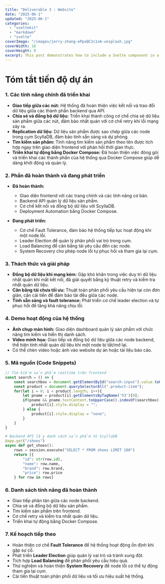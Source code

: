 ```yaml
---
title: "Deliverable 3 : Website"
date: "2025-06-1"
updated: "2025-06-1"
categories:
  - "sveltekit"
  - "markdown"
  - "svelte"
coverImage: "/images/jerry-zhang-ePpaQC2c1xA-unsplash.jpg"
coverWidth: 16
coverHeight: 9
excerpt: This post demonstrates how to include a Svelte component in a Markdown post.
---
```


# Tóm tắt tiến độ dự án

### 1. Các tính năng chính đã triển khai
* **Giao tiếp giữa các nút:** Hệ thống đã hoàn thiện việc kết nối và trao đổi dữ liệu giữa các thành phần backend qua API.
* **Chia sẻ và đồng bộ dữ liệu:** Triển khai thành công cơ chế chia sẻ dữ liệu sản phẩm giữa các nút, đảm bảo nhất quán với cơ chế retry khi lỗi mạng xảy ra.
* **Replication dữ liệu:** Dữ liệu sản phẩm được sao chép giữa các node trong cụm ScyllaDB, đảm bảo tính sẵn sàng và dự phòng.
* **Tìm kiếm sản phẩm:** Tính năng tìm kiếm sản phẩm theo tên được tích hợp ngay trên giao diện frontend với phản hồi thời gian thực.
* **Triển khai tự động bằng Docker Compose:** Đã hoàn thiện việc đóng gói và triển khai các thành phần của hệ thống qua Docker Compose giúp dễ dàng khởi động và quản lý.

### 2. Phần đã hoàn thành và đang phát triển

* **Đã hoàn thành:**
  * Giao diện frontend với các trang chính và các tính năng cơ bản.
  * Backend API quản lý dữ liệu sản phẩm.
  * Cơ chế kết nối và đồng bộ dữ liệu với ScyllaDB.
  * Deployment Automation bằng Docker Compose.

* **Đang phát triển:**
  * Cơ chế Fault Tolerance, đảm bảo hệ thống tiếp tục hoạt động khi một node lỗi.
  * Leader Election để quản lý phân phối vai trò trong cụm.
  * Load Balancing để cân bằng tải yêu cầu đến các node.
  * System Recovery cho phép node lỗi tự phục hồi và tham gia lại cụm.

### 3. Thách thức và giải pháp
* **Đồng bộ dữ liệu khi mạng kém:** Gặp khó khăn trong việc duy trì dữ liệu nhất quán khi mất kết nối, đã giải quyết bằng kỹ thuật retry và kiểm tra nhất quán dữ liệu.
* **Cân bằng tải chưa tối ưu:** Thuật toán phân phối yêu cầu hiện tại còn đơn giản, cần cải tiến để đảm bảo tải đều giữa các node.
* **Tính sẵn sàng và fault tolerance:** Phát triển cơ chế leader election và tự phục hồi để tăng khả năng chịu lỗi.

### 4. Demo hoạt động của hệ thống
* **Ảnh chụp màn hình:** Giao diện dashboard quản lý sản phẩm với chức năng tìm kiếm và hiển thị danh sách.
* **Video minh họa:** Giao tiếp và đồng bộ dữ liệu giữa các node backend, thể hiện tính nhất quán dữ liệu khi một node bị tắt/mở lại.
* Có thể chèn video hoặc ảnh vào website dự án hoặc tài liệu báo cáo.

### 5. Mã nguồn (Code Snippets)

```javascript
// Tìm kiếm sản phẩm realtime trên frontend
const search = () => {
    const searchbox = document.getElementById("search-input").value.toUpperCase();
    const product = document.querySelectorAll(".product-item");
    for(let i = 0; i < product.length; i++){
        let pname = product[i].getElementsByTagName('h3')[0];
        if(pname && pname.textContent.toUpperCase().indexOf(searchbox) > -1){
            product[i].style.display = "";
        } else {
            product[i].style.display = "none";
        }
    }
}
```

```python
# Backend API lấy danh sách sản phẩm từ ScyllaDB
@app.get("/shoes")
async def get_shoes():
    rows = session.execute("SELECT * FROM shoes LIMIT 100")
    return [{
        "id": str(row.id),
        "name": row.name,
        "brand": row.brand,
        "price": row.price
    } for row in rows]
```

### 6. Danh sách tính năng đã hoàn thành
* Giao tiếp phân tán giữa các node backend.
* Chia sẻ và đồng bộ dữ liệu sản phẩm.
* Tìm kiếm sản phẩm trên frontend.
* Cơ chế retry và kiểm tra nhất quán dữ liệu.
* Triển khai tự động bằng Docker Compose.

### 7. Kế hoạch tiếp theo
* Hoàn thiện cơ chế **Fault Tolerance** để hệ thống hoạt động ổn định khi gặp sự cố.
* Phát triển **Leader Election** giúp quản lý vai trò và tránh xung đột.
* Tích hợp **Load Balancing** để phân phối yêu cầu hiệu quả.
* Thử nghiệm và hoàn thiện **System Recovery** để node lỗi có thể tự động tham gia lại cụm.
* Cải tiến thuật toán phân phối dữ liệu và tối ưu hiệu suất hệ thống.

